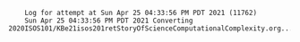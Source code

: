         Log for attempt at Sun Apr 25 04:33:56 PM PDT 2021 (11762)
        Sun Apr 25 04:33:56 PM PDT 2021 Converting 2020ISOS101/KBe21isos201retStoryOfScienceComputationalComplexity.org...
